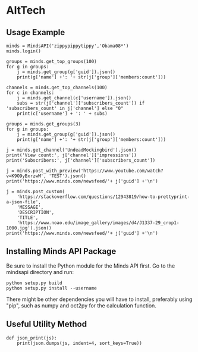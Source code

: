 # AltTech

## Usage Example

```
minds = MindsAPI('zippypippytippy','Obama08*')
minds.login()

groups = minds.get_top_groups(100)
for g in groups:
    j = minds.get_group(g['guid']).json()
    print(g['name'] +': '+ str(j['group']['members:count']))

channels = minds.get_top_channels(100)
for c in channels:
    j = minds.get_channel(c['username']).json()
    subs = str(j['channel']['subscribers_count']) if 'subscribers_count' in j['channel'] else "0"
    print(c['username'] + ': ' + subs)

groups = minds.get_groups(3)
for g in groups:
    j = minds.get_group(g['guid']).json()
    print(g['name'] +': '+ str(j['group']['members:count']))

j = minds.get_channel('UndeadMockingbird').json()
print('View count:', j['channel']['impressions'])
print('Subscribers:', j['channel']['subscribers_count'])

j = minds.post_with_preview('https://www.youtube.com/watch?v=K9O9yBxrzwM', 'TEST').json()
print('https://www.minds.com/newsfeed/'+ j['guid'] +'\n')

j = minds.post_custom(
    'https://stackoverflow.com/questions/12943819/how-to-prettyprint-a-json-file',
    'MESSAGE',
    'DESCRIPTION',
    'TITLE',
    'https://www.noao.edu/image_gallery/images/d4/J1337-29_crop1-1000.jpg').json()
print('https://www.minds.com/newsfeed/'+ j['guid'] +'\n')
```

## Installing Minds API Package

Be sure to install the Python module for the Minds API first. Go to the mindsapi directory and run:

```
python setup.py build
python setup.py install --username
```

There might be other dependencies you will have to install, preferably using "pip", such as numpy and oct2py for the calculation function.

## Useful Utility Method

```
def json_print(js):
    print(json.dumps(js, indent=4, sort_keys=True))
```
